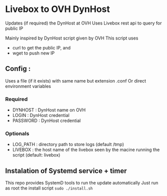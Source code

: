 # Livebox to OVH DynHost

Updates (if required) the DynHost at OVH
Uses Livebox rest api to query for public IP

Mainly inspired by DynHost script given by OVH
This script uses 
- curl to get the public IP, and 
- wget to push new IP

## Config :
Uses a file (if it exists) with same name but extension .conf
Or direct environment variables

### Required
- DYNHOST  : DynHost name on OVH
- LOGIN    : DynHost credential 
- PASSWORD : DynHost credential 

### Optionals
- LOG_PATH : directory path to store logs (default /tmp)
- LIVEBOX  : the host name of the livebox seen by the macine running the script (default: livebox)

## Instalation of Systemd service + timer

This repo provides SystemD tools to run the update automatically
Just run as root the install script
`sudo ./install.sh`